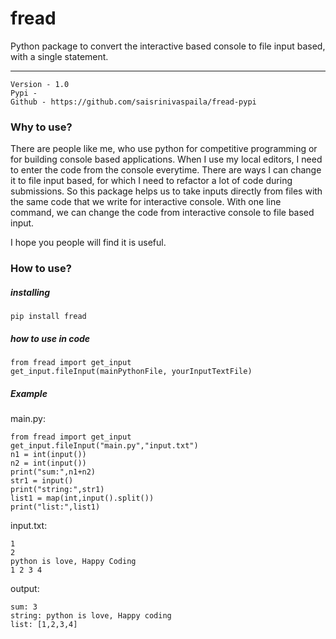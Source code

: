 # fread

Python package to convert the interactive based console to file input based, with a single statement.

---

    Version - 1.0
    Pypi -
    Github - https://github.com/saisrinivaspaila/fread-pypi

### Why to use?

There are people like me, who use python for competitive programming or for building console based applications. When I use my local editors, I need to enter the code from the console everytime. There are ways I can change it to file input based, for which I need to refactor a lot of code during submissions.
So this package helps us to take inputs directly from files with the same code that we write for interactive console. With one line command, we can change the code from interactive console to file based input.

I hope you people will find it is useful.

### How to use?

##### installing

    pip install fread

##### how to use in code

    from fread import get_input
    get_input.fileInput(mainPythonFile, yourInputTextFile)

##### Example

main.py:

    from fread import get_input
    get_input.fileInput("main.py","input.txt")
    n1 = int(input())
    n2 = int(input())
    print("sum:",n1+n2)
    str1 = input()
    print("string:",str1)
    list1 = map(int,input().split())
    print("list:",list1)

input.txt:

    1
    2
    python is love, Happy Coding
    1 2 3 4

output:

    sum: 3
    string: python is love, Happy coding
    list: [1,2,3,4]

